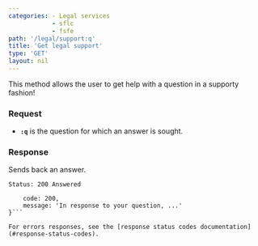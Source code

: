 ```yaml
---
categories: - Legal services
            - sflc
            - fsfe
path: '/legal/support:q'
title: 'Get legal support'
type: 'GET'
layout: nil
---
```


This method allows the user to get help with a question in a supporty
fashion!

### Request

* **`:q`** is the question for which an answer is sought.

### Response

Sends back an answer.

```Status: 200 Answered```
```{
    code: 200,
    message: 'In response to your question, ...'
}```

For errors responses, see the [response status codes documentation](#response-status-codes).
